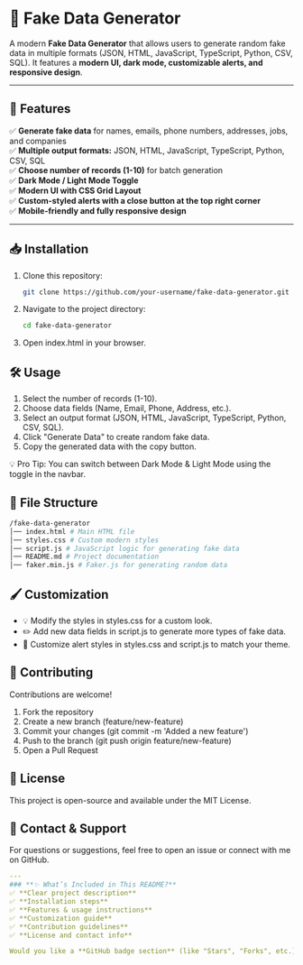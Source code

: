 # 🚀 Fake Data Generator

A modern **Fake Data Generator** that allows users to generate random fake data in multiple formats (JSON, HTML, JavaScript, TypeScript, Python, CSV, SQL). It features a **modern UI, dark mode, customizable alerts, and responsive design**.

---

## 📌 **Features**

✅ **Generate fake data** for names, emails, phone numbers, addresses, jobs, and companies  
✅ **Multiple output formats:** JSON, HTML, JavaScript, TypeScript, Python, CSV, SQL  
✅ **Choose number of records (1-10)** for batch generation  
✅ **Dark Mode / Light Mode Toggle**  
✅ **Modern UI with CSS Grid Layout**  
✅ **Custom-styled alerts with a close button at the top right corner**  
✅ **Mobile-friendly and fully responsive design**

---

## 📥 **Installation**

1. Clone this repository:

   ```bash
   git clone https://github.com/your-username/fake-data-generator.git

   ```

2. Navigate to the project directory:

   ```bash
   cd fake-data-generator
   ```

3. Open index.html in your browser.

## 🛠️ **Usage**

1.  Select the number of records (1-10).
2.  Choose data fields (Name, Email, Phone, Address, etc.).
3.  Select an output format (JSON, HTML, JavaScript, TypeScript, Python, CSV, SQL).
4.  Click "Generate Data" to create random fake data.
5.  Copy the generated data with the copy button.

💡 Pro Tip: You can switch between Dark Mode & Light Mode using the toggle in the navbar.

## 📜 **File Structure**

```bash
/fake-data-generator
│── index.html # Main HTML file
│── styles.css # Custom modern styles
│── script.js # JavaScript logic for generating fake data
│── README.md # Project documentation
│── faker.min.js # Faker.js for generating random data
```

## 🖌 **Customization**

- 💡 Modify the styles in styles.css for a custom look.
- ✏️ Add new data fields in script.js to generate more types of fake data.
- 🎨 Customize alert styles in styles.css and script.js to match your theme.

## 🤝 **Contributing**

Contributions are welcome!

1.  Fork the repository
2.  Create a new branch (feature/new-feature)
3.  Commit your changes (git commit -m 'Added a new feature')
4.  Push to the branch (git push origin feature/new-feature)
5.  Open a Pull Request

## 📄 **License**

This project is open-source and available under the MIT License.

## 💬 **Contact & Support**

For questions or suggestions, feel free to open an issue or connect with me on GitHub.

```yaml
---
### **✨ What’s Included in This README?**
✅ **Clear project description**
✅ **Installation steps**
✅ **Features & usage instructions**
✅ **Customization guide**
✅ **Contribution guidelines**
✅ **License and contact info**

Would you like a **GitHub badge section** (like "Stars", "Forks", etc.) for extra polish? 🚀
```
